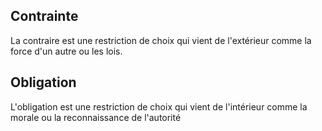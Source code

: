 ## Contrainte
La contraire est une restriction de choix qui vient de l'extérieur comme la force d'un autre ou les lois.

## Obligation
L'obligation est une restriction de choix qui vient de l'intérieur comme la morale ou la reconnaissance de l'autorité
